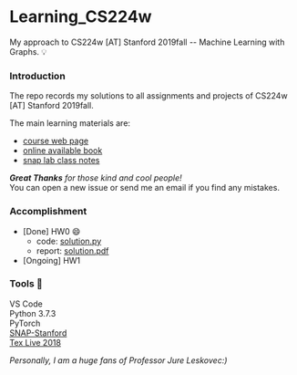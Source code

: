 # Learning_CS224w
My approach to CS224w [AT] Stanford 2019fall -- Machine Learning with Graphs. 💡

### Introduction 
The repo records my solutions to all assignments and projects of CS224w [AT] Stanford 2019fall. <br>

The main learning materials are:
- [course web page](http://web.stanford.edu/class/cs224w/index.html#content)
- [online available book](http://www.cs.cornell.edu/home/kleinber/networks-book/)
- [snap lab class notes](https://snap-stanford.github.io/cs224w-notes/)

***Great Thanks** for those kind and cool people!* <br>
You can open a new issue or send me an email if you find any mistakes.

### Accomplishment 
- [Done] HW0 😄
    - code: [solution.py](https://github.com/LFhase/Learning_CS224w/tree/master/Homework/HW0/solution.py)
    - report: [solution.pdf](https://github.com/LFhase/Learning_CS224w/tree/master/Homework/HW0/solution.pdf)
- [Ongoing] HW1 

### Tools 🔨
VS Code <br>
Python 3.7.3 <br>
PyTorch <br>
[SNAP-Stanford](http://snap.stanford.edu/snappy/) <br>
[Tex Live 2018](http://www.tug.org/texlive/windows.html) 

*Personally, I am a huge fans of Professor Jure Leskovec:)*

